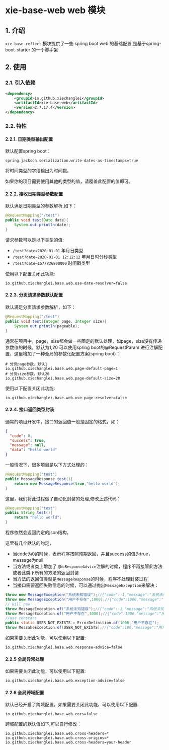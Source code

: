 # xie-base-web web 模块

## 1. 介绍

`xie-base-reflect` 模块提供了一些 spring boot web 的基础配置,是基于spring-boot-starter 的一个脚手架

## 2. 使用

### 2.1. 引入依赖

```xml
<dependency>
    <groupId>io.github.xiechanglei</groupId>
    <artifactId>xie-base-web</artifactId>
    <version>2.7.17.4</version>
</dependency>
```

### 2.2. 特性

#### 2.2.1. 日期类型输出配置

默认配置spring boot：
```properties
spring.jackson.serialization.write-dates-as-timestamps=true
```
将时间类型的字段输出为时间戳。

如果你的项目需要使用其他的类型的值，请覆盖此配置的值即可。

#### 2.2.2. 接收日期类型参数配置

默认满足日期类型的参数解析,如下：

```java
@RequestMapping("/test")
public void test(Date date){
    System.out.println(date);
}
```
请求参数可以是以下类型的值:
- `/test?date=2020-01-01` 年月日类型
- `/test?date=2020-01-01 12:12:12` 年月日时分秒类型
- `/test?date=1577836800000`  时间戳类型

使用以下配置关闭此功能:
```properties
io.github.xiechanglei.base.web.use-date-resolver=false
```
#### 2.2.3. 分页请求参数默认配置

默认满足分页请求参数解析，如下：

```java
@RequestMapping("/test")
public void test(Integer page, Integer size){
    System.out.println(pageable);
}
```
通常在项目中，page，size都会做一些固定的默认处理，如page，size没有传递参数值的时候，默认为1,20
可以使用spring boot的@RequestParam 进行注解配置，这里增加了一种全局的参数化配置方案(spring boot)：
```properties
# 分页page参数，默认1
io.github.xiechanglei.base.web.page-default-page=1
# 分页size参数，默认20
io.github.xiechanglei.base.web.page-default-size=20
```
使用以下配置关闭此功能:
```properties
io.github.xiechanglei.base.web.use-page-resolver=false
```

#### 2.2.4. 接口返回类型封装
通常的项目开发中，接口的返回值一般是固定的格式，如：

```json
{
  "code": 0,
  "success": true,
  "message": null,
  "data": "hello world"
}
```
一般情况下，很多项目是以下方式处理的：

```java
@RequestMapping("test")
public MessageResponse test(){
    return new MessageResponse(true,"hello world");    
}
```
这里，我们将此过程做了自动化封装的处理,修改上述代码：
```java
@RequestMapping("test")
public String test(){
    return "hello world";    
}
```
程序依然会返回约定的json结构。

这里有几个默认的约定，
- 当code为0的时候，表示程序按照预期返回，并且success的值为true，message为null
- 当方法或者类上增加了 `@NoResponseAdvice`注解的时候，程序不再接管此方法或者此类下所有的方法的返回封装
- 当方法的返回值类型是`MessageResponse`的时候，程序不处理封装过程
- 当接口需要返回失败信息的时候，可以通过抛出`MessageException`来解决：
```java
throw new MessageException("系统未知错误");//{"code":-1,"message":"系统未知错误","success":false}
throw new MessageException("用户不存在",1000);//{"code":1000,"message":"系统未知错误","success":false}
// kill new
throw MessageException.of("系统未知错误");//{"code":-1,"message":"系统未知错误","success":false}
throw MessageException.of("用户不存在",1000);//{"code":1000,"message":"用户不存在","success":false}
//use constans
public static USER_NOT_EXISTS = ErrorDefinition.of(1000,"用户不存在");
throw MessaheException.of(USER_NOT_EXISTS);//{"code":100,"message":"用户不存在","success":false}
```

如果需要关闭此功能，可以使用以下配置:
```properties
io.github.xiechanglei.base.web.response-advice=false
```

#### 2.2.5 全局异常处理
如果需要关闭此功能，可以使用以下配置:
```properties
io.github.xiechanglei.base.web.exception-advice=false
```

#### 2.2.6 全局跨域配置
默认已经开启了跨域配置，如果需要关闭此功能，可以使用以下配置:
```properties
io.github.xiechanglei.base.web.cors=false
```
跨域配置的默认值如下,可以自行修改：
```properties
io.github.xiechanglei.base.web.cross-headers=*
io.github.xiechanglei.base.web.cross-origins=*
io.github.xiechanglei.base.web.cross-headers=your-header
```